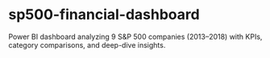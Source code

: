 # sp500-financial-dashboard
Power BI dashboard analyzing 9 S&amp;P 500 companies (2013–2018) with KPIs, category comparisons, and deep-dive insights.
